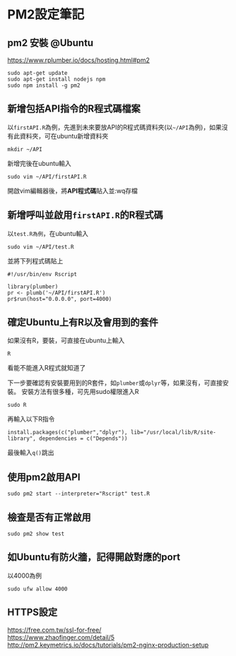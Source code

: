 # PM2設定筆記

## pm2 安裝 @Ubuntu
https://www.rplumber.io/docs/hosting.html#pm2

```
sudo apt-get update
sudo apt-get install nodejs npm
sudo npm install -g pm2
```

## 新增包括API指令的R程式碼檔案
以`firstAPI.R`為例，先進到未來要放API的R程式碼資料夾(以`~/API`為例)，如果沒有此資料夾，可在ubuntu新增資料夾

```
mkdir ~/API
```

新增完後在ubuntu輸入

```
sudo vim ~/API/firstAPI.R
```

開啟vim編輯器後，將**API程式碼**貼入並:wq存檔

## 新增呼叫並啟用`firstAPI.R`的R程式碼
以`test.R為例`，在ubuntu輸入
```
sudo vim ~/API/test.R
```
並將下列程式碼貼上
```
#!/usr/bin/env Rscript

library(plumber)
pr <- plumb('~/API/firstAPI.R')
pr$run(host="0.0.0.0", port=4000)
```

## 確定Ubuntu上有R以及會用到的套件
如果沒有R，要裝，可直接在ubuntu上輸入
```
R
```
看能不能進入R程式就知道了

下一步要確認有安裝要用到的R套件，如`plumber`或`dplyr`等，如果沒有，可直接安裝。
安裝方法有很多種，可先用sudo權限進入R
```
sudo R
```
再輸入以下R指令

```
install.packages(c("plumber","dplyr"), lib="/usr/local/lib/R/site-library", dependencies = c("Depends"))
```

最後輸入`q()`跳出


## 使用pm2啟用API
```
sudo pm2 start --interpreter="Rscript" test.R
```

## 檢查是否有正常啟用
```
sudo pm2 show test
```

## 如Ubuntu有防火牆，記得開啟對應的port
以4000為例
```
sudo ufw allow 4000
```

## HTTPS設定
https://free.com.tw/ssl-for-free/    
https://www.zhaofinger.com/detail/5  
http://pm2.keymetrics.io/docs/tutorials/pm2-nginx-production-setup  
